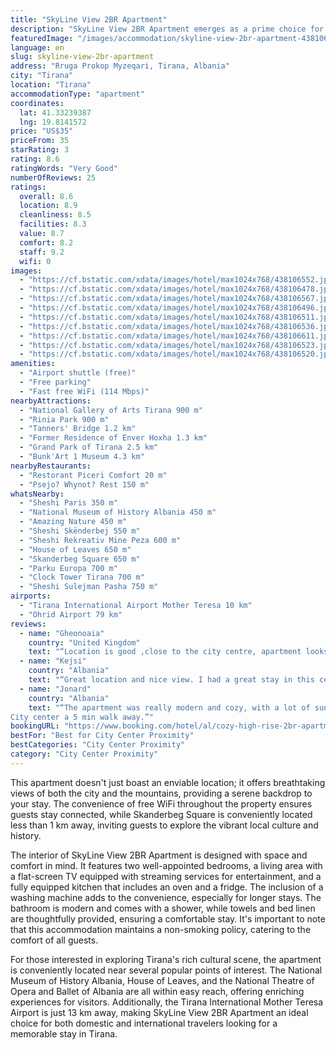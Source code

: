 ```yaml
---
title: "SkyLine View 2BR Apartment"
description: "SkyLine View 2BR Apartment emerges as a prime choice for travelers seeking a blend of comfort and convenience in the heart of Tirana."
featuredImage: "/images/accommodation/skyline-view-2br-apartment-438106552.jpg"
language: en
slug: skyline-view-2br-apartment
address: "Rruga Prokop Myzeqari, Tirana, Albania"
city: "Tirana"
location: "Tirana"
accommodationType: "apartment"
coordinates:
  lat: 41.33239387
  lng: 19.8141572
price: "US$35"
priceFrom: 35
starRating: 3
rating: 8.6
ratingWords: "Very Good"
numberOfReviews: 25
ratings:
  overall: 8.6
  location: 8.9
  cleanliness: 8.5
  facilities: 8.3
  value: 8.7
  comfort: 8.2
  staff: 9.2
  wifi: 0
images:
  - "https://cf.bstatic.com/xdata/images/hotel/max1024x768/438106552.jpg?k=d323656f6cd65f203303d072dfe44a4531856f1d31188ab5e41fab970dcf0316&o=&hp=1"
  - "https://cf.bstatic.com/xdata/images/hotel/max1024x768/438106478.jpg?k=f3ad3ed6821fb194716a3cda93600b02a1177b57930eca113f011cb306bc9294&o=&hp=1"
  - "https://cf.bstatic.com/xdata/images/hotel/max1024x768/438106567.jpg?k=8382cd248d54cf33846c75577f9d38c73ceb3bdb0d2a394e25d2f690230e23ad&o=&hp=1"
  - "https://cf.bstatic.com/xdata/images/hotel/max1024x768/438106496.jpg?k=912cb5e118563a497de421bee7d627cdfa4f9bc0457a2eeb558bfdef08f3952e&o=&hp=1"
  - "https://cf.bstatic.com/xdata/images/hotel/max1024x768/438106511.jpg?k=b8ad4bec9397e9fe3a4225d55b16bd2a46b9b784d8cb4043aad59383d96c85f2&o=&hp=1"
  - "https://cf.bstatic.com/xdata/images/hotel/max1024x768/438106536.jpg?k=db1662b260996d04ada82935b1c84edded41dd696f08d27676c6f0f6aab5db9a&o=&hp=1"
  - "https://cf.bstatic.com/xdata/images/hotel/max1024x768/438106611.jpg?k=b217b074a027b015d8290e8f735ead7208e73ef401033d48c8f6a702d64c8520&o=&hp=1"
  - "https://cf.bstatic.com/xdata/images/hotel/max1024x768/438106523.jpg?k=33fe1afc844d7caa7c670fccce779e50591bdbe86cabe06857a297a0727b9c0c&o=&hp=1"
  - "https://cf.bstatic.com/xdata/images/hotel/max1024x768/438106520.jpg?k=77757454263d354597750849cca1780cbb1d84213d801be145ce9c80a163966b&o=&hp=1"
amenities:
  - "Airport shuttle (free)"
  - "Free parking"
  - "Fast free WiFi (114 Mbps)"
nearbyAttractions:
  - "National Gallery of Arts Tirana 900 m"
  - "Rinia Park 900 m"
  - "Tanners' Bridge 1.2 km"
  - "Former Residence of Enver Hoxha 1.3 km"
  - "Grand Park of Tirana 2.5 km"
  - "Bunk'Art 1 Museum 4.3 km"
nearbyRestaurants:
  - "Restorant Piceri Comfort 20 m"
  - "Psejo? Whynot? Rest 150 m"
whatsNearby:
  - "Sheshi Paris 350 m"
  - "National Museum of History Albania 450 m"
  - "Amazing Nature 450 m"
  - "Sheshi Skënderbej 550 m"
  - "Sheshi Rekreativ Mine Peza 600 m"
  - "House of Leaves 650 m"
  - "Skanderbeg Square 650 m"
  - "Parku Europa 700 m"
  - "Clock Tower Tirana 700 m"
  - "Sheshi Sulejman Pasha 750 m"
airports:
  - "Tirana International Airport Mother Teresa 10 km"
  - "Ohrid Airport 79 km"
reviews:
  - name: "Gheonoaia"
    country: "United Kingdom"
    text: "“Location is good ,close to the city centre, apartment looks good is at the 8th floor but you have an elevator anyway so it doesn't matter. Host is very laid back and helpful . Mattress comfy, everything was clean and they have electric heaters...”"
  - name: "Kejsi"
    country: "Albania"
    text: "“Great location and nice view. I had a great stay in this central apartment. Highly recommended!”"
  - name: "Jonard"
    country: "Albania"
    text: "“The apartment was really modern and cozy, with a lot of sunlight.
City center a 5 min walk away.”"
bookingURL: "https://www.booking.com/hotel/al/cozy-high-rise-2br-apartment.en-gb.html?aid=8035640"
bestFor: "Best for City Center Proximity"
bestCategories: "City Center Proximity"
category: "City Center Proximity"
---
```


This apartment doesn't just boast an enviable location; it offers breathtaking views of both the city and the mountains, providing a serene backdrop to your stay. The convenience of free WiFi throughout the property ensures guests stay connected, while Skanderbeg Square is conveniently located less than 1 km away, inviting guests to explore the vibrant local culture and history.

The interior of SkyLine View 2BR Apartment is designed with space and comfort in mind. It features two well-appointed bedrooms, a living area with a flat-screen TV equipped with streaming services for entertainment, and a fully equipped kitchen that includes an oven and a fridge. The inclusion of a washing machine adds to the convenience, especially for longer stays. The bathroom is modern and comes with a shower, while towels and bed linen are thoughtfully provided, ensuring a comfortable stay. It's important to note that this accommodation maintains a non-smoking policy, catering to the comfort of all guests.

For those interested in exploring Tirana's rich cultural scene, the apartment is conveniently located near several popular points of interest. The National Museum of History Albania, House of Leaves, and the National Theatre of Opera and Ballet of Albania are all within easy reach, offering enriching experiences for visitors. Additionally, the Tirana International Mother Teresa Airport is just 13 km away, making SkyLine View 2BR Apartment an ideal choice for both domestic and international travelers looking for a memorable stay in Tirana.